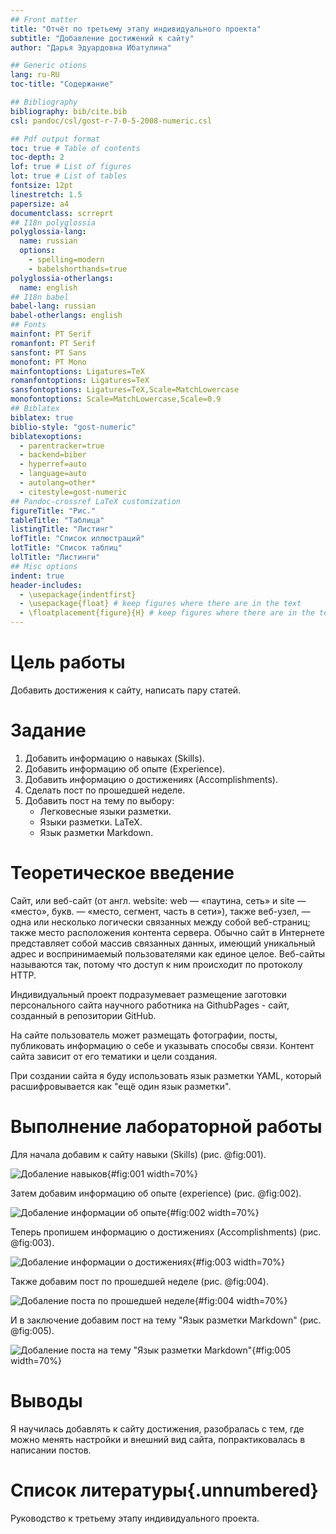 ```yaml
---
## Front matter
title: "Отчёт по третьему этапу индивидуального проекта"
subtitle: "Добавление достижений к сайту"
author: "Дарья Эдуардовна Ибатулина"

## Generic otions
lang: ru-RU
toc-title: "Содержание"

## Bibliography
bibliography: bib/cite.bib
csl: pandoc/csl/gost-r-7-0-5-2008-numeric.csl

## Pdf output format
toc: true # Table of contents
toc-depth: 2
lof: true # List of figures
lot: true # List of tables
fontsize: 12pt
linestretch: 1.5
papersize: a4
documentclass: scrreprt
## I18n polyglossia
polyglossia-lang:
  name: russian
  options:
	- spelling=modern
	- babelshorthands=true
polyglossia-otherlangs:
  name: english
## I18n babel
babel-lang: russian
babel-otherlangs: english
## Fonts
mainfont: PT Serif
romanfont: PT Serif
sansfont: PT Sans
monofont: PT Mono
mainfontoptions: Ligatures=TeX
romanfontoptions: Ligatures=TeX
sansfontoptions: Ligatures=TeX,Scale=MatchLowercase
monofontoptions: Scale=MatchLowercase,Scale=0.9
## Biblatex
biblatex: true
biblio-style: "gost-numeric"
biblatexoptions:
  - parentracker=true
  - backend=biber
  - hyperref=auto
  - language=auto
  - autolang=other*
  - citestyle=gost-numeric
## Pandoc-crossref LaTeX customization
figureTitle: "Рис."
tableTitle: "Таблица"
listingTitle: "Листинг"
lofTitle: "Список иллюстраций"
lotTitle: "Список таблиц"
lolTitle: "Листинги"
## Misc options
indent: true
header-includes:
  - \usepackage{indentfirst}
  - \usepackage{float} # keep figures where there are in the text
  - \floatplacement{figure}{H} # keep figures where there are in the text
---
```


# Цель работы

  Добавить достижения к сайту, написать пару статей.

# Задание

1. Добавить информацию о навыках (Skills).
2. Добавить информацию об опыте (Experience).
3. Добавить информацию о достижениях (Accomplishments).
4. Сделать пост по прошедшей неделе.
5. Добавить пост на тему по выбору:
   - Легковесные языки разметки.
   - Языки разметки. LaTeX.
   - Язык разметки Markdown.

# Теоретическое введение

  Сайт, или веб-сайт (от англ. website: web — «паутина, сеть» и site — «место», букв. — «место, сегмент, часть в сети»), также веб-узел, — одна или несколько логически связанных между собой веб-страниц; также место расположения контента сервера. Обычно сайт в Интернете представляет собой массив связанных данных, имеющий уникальный адрес и воспринимаемый пользователями как единое целое. Веб-сайты называются так, потому что доступ к ним происходит по протоколу HTTP.
  
  Индивидуальный проект подразумевает размещение заготовки персонального сайта научного работника на GithubPages - сайт, созданный в репозитории GitHub.
  
  На сайте пользователь может размещать фотографии, посты, публиковать информацию о себе и указывать способы связи. Контент сайта зависит от его тематики и цели создания.
  
  При создании сайта я буду использовать язык разметки YAML, который расшифровывается как "ещё один язык разметки".

# Выполнение лабораторной работы

  Для начала добавим к сайту навыки (Skills) (рис. @fig:001).

![Добаление навыков](image/1.png){#fig:001 width=70%}

  Затем добавим информацию об опыте (experience) (рис. @fig:002).
  
![Добаление информации об опыте](image/2.png){#fig:002 width=70%}

  Теперь пропишем информацию о достижениях (Accomplishments) (рис. @fig:003).
  
![Добаление информации о достижениях](image/3.png){#fig:003 width=70%}

  Также добавим пост по прошедшей неделе (рис. @fig:004).
  
![Добаление поста по прошедшей неделе](image/4.png){#fig:004 width=70%}

  И в заключение добавим пост на тему "Язык разметки Markdown" (рис. @fig:005).
  
![Добаление поста на тему "Язык разметки Markdown"](image/5.png){#fig:005 width=70%}

# Выводы

  Я научилась добавлять к сайту достижения, разобралась с тем, где можно менять настройки и внешний вид сайта, попрактиковалась в написании постов.

# Список литературы{.unnumbered}

  Руководство к третьему этапу индивидуального проекта.
